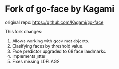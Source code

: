# Fork of go-face by Kagami

original repo: https://github.com/Kagami/go-face

This fork changes:
 
1. Allows working with gocv mat objects.
2. Clasifying faces by threshold value.
3. Face predictor upgraded to 68 face landmarks.
4. Implements jitter
5. Fixes missing LDFLAGS

